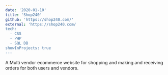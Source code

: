 ```yaml
---
date: '2020-01-10'
title: 'Shop240'
github: 'https://shop240.com/'
external: 'https://shop240.com/
tech:
  - CSS
  - PHP
  - SQL DB
showInProjects: true
---
```


A Multi vendor ecommerce website for shopping and making and receiving orders for both users and vendors.
